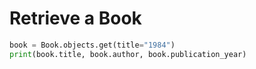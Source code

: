 # Retrieve a Book

```python
book = Book.objects.get(title="1984")
print(book.title, book.author, book.publication_year)